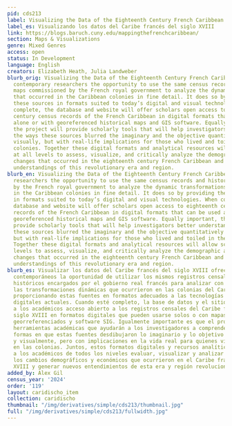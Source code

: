 ```yaml
---
pid: cds213
label: Visualizing the Data of the Eighteenth Century French Caribbean
label_es: Visualizando los datos del Caribe francés del siglo XVIII
link: https://blogs.baruch.cuny.edu/mappingthefrenchcaribbean/
section: Maps & Visualizations
genre: Mixed Genres
access: open
status: In Development
language: English
creators: Elizabeth Heath, Julia Landweber
blurb_orig: Visualizing the Data of the Eighteenth Century French Caribbean offers
  contemporary researchers the opportunity to use the same census records and historical
  maps commissioned by the French royal government to analyze the dynamic transformations
  that occurred in the Caribbean colonies in fine detail. It does so by providing
  these sources in formats suited to today’s digital and visual technologies. When
  complete, the database and website will offer scholars open access to eighteenth
  century census records of the French Caribbean in digital formats that can be used
  alone or with georeferenced historical maps and GIS software. Equally important,
  the project will provide scholarly tools that will help investigators better understand
  the ways these sources blurred the imaginary and the objective quantitatively and
  visually, but with real-life implications for those who lived and toiled in the
  colonies. Together these digital formats and analytical resources will allow scholars
  at all levels to assess, visualize, and critically analyze the demographic and economic
  changes that occurred in the eighteenth century French Caribbean and generate new
  understandings of this revolutionary era and region.
blurb_en: Visualizing the Data of the Eighteenth Century French Caribbean offers contemporary
  researchers the opportunity to use the same census records and historical maps commissioned
  by the French royal government to analyze the dynamic transformations that occurred
  in the Caribbean colonies in fine detail. It does so by providing these sources
  in formats suited to today’s digital and visual technologies. When complete, the
  database and website will offer scholars open access to eighteenth century census
  records of the French Caribbean in digital formats that can be used alone or with
  georeferenced historical maps and GIS software. Equally important, the project will
  provide scholarly tools that will help investigators better understand the ways
  these sources blurred the imaginary and the objective quantitatively and visually,
  but with real-life implications for those who lived and toiled in the colonies.
  Together these digital formats and analytical resources will allow scholars at all
  levels to assess, visualize, and critically analyze the demographic and economic
  changes that occurred in the eighteenth century French Caribbean and generate new
  understandings of this revolutionary era and region.
blurb_es: Visualizar los datos del Caribe francés del siglo XVIII ofrece a los investigadores
  contemporáneos la oportunidad de utilizar los mismos registros censales y mapas
  históricos encargados por el gobierno real francés para analizar con gran detalle
  las transformaciones dinámicas que ocurrieron en las colonias del Caribe. Lo hace
  proporcionando estas fuentes en formatos adecuados a las tecnologías visuales y
  digitales actuales. Cuando esté completo, la base de datos y el sitio web ofrecerán
  a los académicos acceso abierto a los registros censales del Caribe francés del
  siglo XVIII en formatos digitales que pueden usarse solos o con mapas históricos
  georreferenciados y software SIG. Igualmente importante es que el proyecto proporcionará
  herramientas académicas que ayudarán a los investigadores a comprender mejor las
  formas en que estas fuentes desdibujaron lo imaginario y lo objetivo cuantitativa
  y visualmente, pero con implicaciones en la vida real para quienes vivieron y trabajaron
  en las colonias. Juntos, estos formatos digitales y recursos analíticos permitirán
  a los académicos de todos los niveles evaluar, visualizar y analizar críticamente
  los cambios demográficos y económicos que ocurrieron en el Caribe francés del siglo
  XVIII y generar nuevos entendimientos de esta era y región revolucionaria.
added_by: Alex Gil
census_year: '2024'
order: '119'
layout: caridischo_item
collection: caridischo
thumbnail: "/img/derivatives/simple/cds213/thumbnail.jpg"
full: "/img/derivatives/simple/cds213/fullwidth.jpg"
---
```

